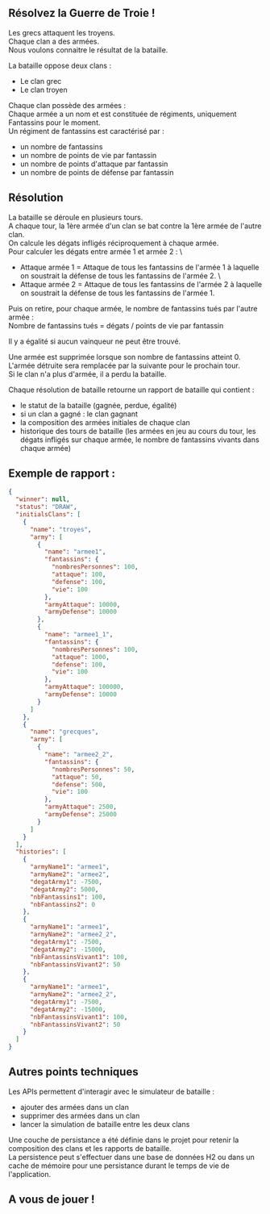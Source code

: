 ## Résolvez la Guerre de Troie !

Les grecs attaquent les troyens. \
Chaque clan a des armées. \
Nous voulons connaitre le résultat de la bataille.

La bataille oppose deux clans : 
- Le clan grec
- Le clan troyen

Chaque clan possède des armées : \
Chaque armée a un nom et est constituée de régiments, uniquement Fantassins pour le moment. \
Un régiment de fantassins est caractérisé par : 
- un nombre de fantassins
- un nombre de points de vie par fantassin
- un nombre de points d'attaque par fantassin
- un nombre de points de défense par fantassin

## Résolution
La bataille se déroule en plusieurs tours. \
A chaque tour, la 1ère armée d'un clan se bat contre la 1ère armée de l'autre clan. \
On calcule les dégats infligés réciproquement à chaque armée. \
Pour calculer les dégats entre armée 1 et armée 2 : \
- Attaque armée 1 = Attaque de tous les fantassins de l'armée 1 à laquelle on soustrait la défense de tous les fantassins de l'armée 2. \
- Attaque armée 2 = Attaque de tous les fantassins de l'armée 2 à laquelle on soustrait la défense de tous les fantassins de l'armée 1.

Puis on retire, pour chaque armée, le nombre de fantassins tués par l'autre armée : \
Nombre de fantassins tués = dégats / points de vie par fantassin

Il y a égalité si aucun vainqueur ne peut être trouvé.

Une  armée est supprimée lorsque son nombre de fantassins atteint 0. L'armée détruite sera remplacée par la suivante pour le prochain tour. \
Si le clan n'a plus d'armée, il a perdu la bataille.

Chaque résolution de  bataille retourne un rapport de bataille qui contient :
- le statut de la bataille (gagnée, perdue, égalité)
- si un clan a gagné : le clan gagnant
- la composition des armées initiales de chaque clan
- historique des tours de bataille (les armées en jeu au cours du tour, les dégats infligés sur chaque armée, le nombre de fantassins vivants dans chaque armée)

## Exemple de rapport :

```json
{
  "winner": null,
  "status": "DRAW",
  "initialsClans": [
    {
      "name": "troyes",
      "army": [
        {
          "name": "armee1",
          "fantassins": {
            "nombresPersonnes": 100,
            "attaque": 100,
            "defense": 100,
            "vie": 100
          },
          "armyAttaque": 10000,
          "armyDefense": 10000
        },
        {
          "name": "armee1_1",
          "fantassins": {
            "nombresPersonnes": 100,
            "attaque": 1000,
            "defense": 100,
            "vie": 100
          },
          "armyAttaque": 100000,
          "armyDefense": 10000
        }
      ]
    },
    {
      "name": "grecques",
      "army": [
        {
          "name": "armee2_2",
          "fantassins": {
            "nombresPersonnes": 50,
            "attaque": 50,
            "defense": 500,
            "vie": 100
          },
          "armyAttaque": 2500,
          "armyDefense": 25000
        }
      ]
    }
  ],
  "histories": [
    {
      "armyName1": "armee1",
      "armyName2": "armee2",
      "degatArmy1": -7500,
      "degatArmy2": 5000,
      "nbFantassins1": 100,
      "nbFantassins2": 0
    },
    {
      "armyName1": "armee1",
      "armyName2": "armee2_2",
      "degatArmy1": -7500,
      "degatArmy2": -15000,
      "nbFantassinsVivant1": 100,
      "nbFantassinsVivant2": 50
    },
    {
      "armyName1": "armee1",
      "armyName2": "armee2_2",
      "degatArmy1": -7500,
      "degatArmy2": -15000,
      "nbFantassinsVivant1": 100,
      "nbFantassinsVivant2": 50
    }
  ]
}
```

## Autres points techniques

Les APIs permettent d'interagir avec le simulateur de bataille :
- ajouter des armées dans un clan
- supprimer des armées dans un clan
- lancer la simulation de bataille entre les deux clans

Une couche de persistance a été définie dans le projet pour retenir la composition des clans et les rapports de bataille. \
La persistence peut s'effectuer dans une base de données H2 ou dans un cache de mémoire pour une persistance durant le temps de vie de l'application.


## A vous de jouer ! 
